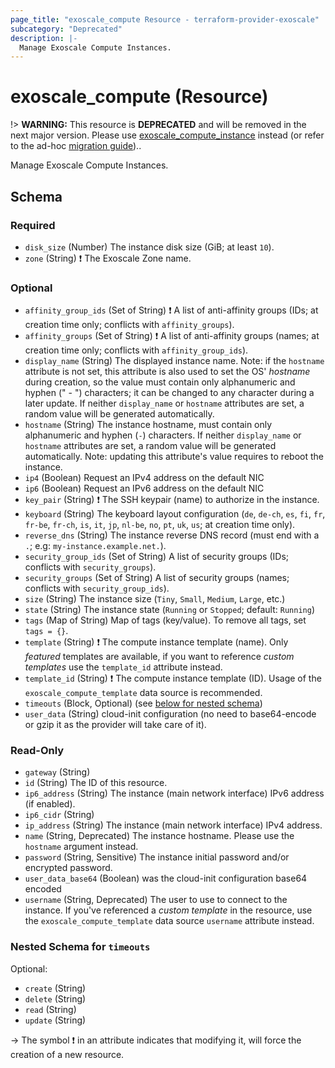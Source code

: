 ```yaml
---
page_title: "exoscale_compute Resource - terraform-provider-exoscale"
subcategory: "Deprecated"
description: |-
  Manage Exoscale Compute Instances.
---
```


# exoscale_compute (Resource)

!> **WARNING:** This resource is **DEPRECATED** and will be removed in the next major version. Please use [exoscale_compute_instance](./compute_instance.md) instead (or refer to the ad-hoc [migration guide](../guides/migration-of-compute.md))..

Manage Exoscale Compute Instances.



<!-- schema generated by tfplugindocs -->
## Schema

### Required

- `disk_size` (Number) The instance disk size (GiB; at least `10`).
- `zone` (String) ❗ The Exoscale Zone name.

### Optional

- `affinity_group_ids` (Set of String) ❗ A list of anti-affinity groups (IDs; at creation time only; conflicts with `affinity_groups`).
- `affinity_groups` (Set of String) ❗ A list of anti-affinity groups (names; at creation time only; conflicts with `affinity_group_ids`).
- `display_name` (String) The displayed instance name. Note: if the `hostname` attribute is not set, this attribute is also used to set the OS' *hostname* during creation, so the value must contain only alphanumeric and hyphen (" - ") characters; it can be changed to any character during a later update. If neither `display_name` or `hostname` attributes are set, a random value will be generated automatically.
- `hostname` (String) The instance hostname, must contain only alphanumeric and hyphen (`-`) characters. If neither `display_name` or `hostname` attributes are set, a random value will be generated automatically. Note: updating this attribute's value requires to reboot the instance.
- `ip4` (Boolean) Request an IPv4 address on the default NIC
- `ip6` (Boolean) Request an IPv6 address on the default NIC
- `key_pair` (String) ❗ The SSH keypair (name) to authorize in the instance.
- `keyboard` (String) The keyboard layout configuration (`de`, `de-ch`, `es`, `fi`, `fr`, `fr-be`, `fr-ch`, `is`, `it`, `jp`, `nl-be`, `no`, `pt`, `uk`, `us`; at creation time only).
- `reverse_dns` (String) The instance reverse DNS record (must end with a `.`; e.g: `my-instance.example.net.`).
- `security_group_ids` (Set of String) A list of security groups (IDs; conflicts with `security_groups`).
- `security_groups` (Set of String) A list of security groups (names; conflicts with `security_group_ids`).
- `size` (String) The instance size (`Tiny`, `Small`, `Medium`, `Large`, etc.)
- `state` (String) The instance state (`Running` or `Stopped`; default: `Running`)
- `tags` (Map of String) Map of tags (key/value). To remove all tags, set `tags = {}`.
- `template` (String) ❗ The compute instance template (name). Only *featured* templates are available, if you want to reference *custom templates* use the `template_id` attribute instead.
- `template_id` (String) ❗ The compute instance template (ID). Usage of the `exoscale_compute_template` data source is recommended.
- `timeouts` (Block, Optional) (see [below for nested schema](#nestedblock--timeouts))
- `user_data` (String) cloud-init configuration (no need to base64-encode or gzip it as the provider will take care of it).

### Read-Only

- `gateway` (String)
- `id` (String) The ID of this resource.
- `ip6_address` (String) The instance (main network interface) IPv6 address (if enabled).
- `ip6_cidr` (String)
- `ip_address` (String) The instance (main network interface) IPv4 address.
- `name` (String, Deprecated) The instance hostname. Please use the `hostname` argument instead.
- `password` (String, Sensitive) The instance initial password and/or encrypted password.
- `user_data_base64` (Boolean) was the cloud-init configuration base64 encoded
- `username` (String, Deprecated) The user to use to connect to the instance. If you've referenced a *custom template* in the resource, use the `exoscale_compute_template` data source `username` attribute instead.

<a id="nestedblock--timeouts"></a>
### Nested Schema for `timeouts`

Optional:

- `create` (String)
- `delete` (String)
- `read` (String)
- `update` (String)

-> The symbol ❗ in an attribute indicates that modifying it, will force the creation of a new resource.


